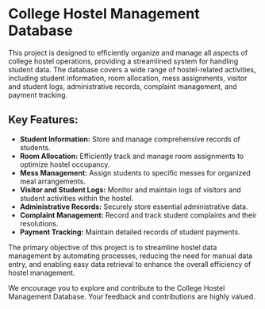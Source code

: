 
# College Hostel Management Database

This project is designed to efficiently organize and manage all aspects of college hostel operations, providing a streamlined system for handling student data. The database covers a wide range of hostel-related activities, including student information, room allocation, mess assignments, visitor and student logs, administrative records, complaint management, and payment tracking.

## Key Features:

- **Student Information:** Store and manage comprehensive records of students.
- **Room Allocation:** Efficiently track and manage room assignments to optimize hostel occupancy.
- **Mess Management:** Assign students to specific messes for organized meal arrangements.
- **Visitor and Student Logs:** Monitor and maintain logs of visitors and student activities within the hostel.
- **Administrative Records:** Securely store essential administrative data.
- **Complaint Management:** Record and track student complaints and their resolutions.
- **Payment Tracking:** Maintain detailed records of student payments.

The primary objective of this project is to streamline hostel data management by automating processes, reducing the need for manual data entry, and enabling easy data retrieval to enhance the overall efficiency of hostel management.

We encourage you to explore and contribute to the College Hostel Management Database. Your feedback and contributions are highly valued.
